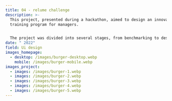 ```yaml
---
title: 04 - relume challenge
description: >-
  This project, presented during a hackathon, aimed to design an innovative
  training program for managers.


  The project was divided into several stages, from benchmarking to designing mockups, including wireframes and the UX research phase.
date: " 2022"
field: Ui design
images_homepage:
  - desktop: /images/burger-desktop.webp
    mobile: /images/burger-mobile.webp
images_project:
  - images: /images/burger-1.webp
  - images: /images/burger-2.webp
  - images: /images/burger-3.webp
  - images: /images/burger-4.webp
  - images: /images/burger-5.webp
---
```

